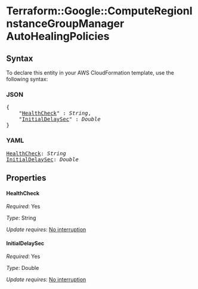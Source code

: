 # Terraform::Google::ComputeRegionInstanceGroupManager AutoHealingPolicies

## Syntax

To declare this entity in your AWS CloudFormation template, use the following syntax:

### JSON

<pre>
{
    "<a href="#healthcheck" title="HealthCheck">HealthCheck</a>" : <i>String</i>,
    "<a href="#initialdelaysec" title="InitialDelaySec">InitialDelaySec</a>" : <i>Double</i>
}
</pre>

### YAML

<pre>
<a href="#healthcheck" title="HealthCheck">HealthCheck</a>: <i>String</i>
<a href="#initialdelaysec" title="InitialDelaySec">InitialDelaySec</a>: <i>Double</i>
</pre>

## Properties

#### HealthCheck

_Required_: Yes

_Type_: String

_Update requires_: [No interruption](https://docs.aws.amazon.com/AWSCloudFormation/latest/UserGuide/using-cfn-updating-stacks-update-behaviors.html#update-no-interrupt)

#### InitialDelaySec

_Required_: Yes

_Type_: Double

_Update requires_: [No interruption](https://docs.aws.amazon.com/AWSCloudFormation/latest/UserGuide/using-cfn-updating-stacks-update-behaviors.html#update-no-interrupt)

